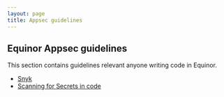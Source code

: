 ```yaml
---
layout: page
title: Appsec guidelines
---
```


## Equinor Appsec guidelines

This section contains guidelines relevant anyone writing code in Equinor.

- [Snyk](/snyk)
- [Scanning for Secrets in code](secret-scanning)